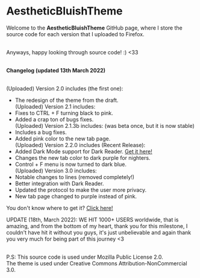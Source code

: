 # AestheticBluishTheme
Welcome to the **AestheticBluishTheme** GitHub page, where I store the source code for each version that I uploaded to Firefox.

<br> Anyways, happy looking through source code! :) <33

<br>**Changelog (updated 13th March 2022)** 

<br>(Uploaded) Version 2.0 includes (the first one):
- The redesign of the theme from the draft.
<br> (Uploaded) Version 2.1 includes:
- Fixes to CTRL + F turning black to pink.
- Added a crap ton of bugs fixes.
<br> (Uploaded) Version 2.1.3b includes: (was beta once, but it is now stable)
- Includes a bug fixes.
- Added pink color to the new tab page.
<br> (Uploaded) Version 2.2.0 includes (Recent Release):
- Added Dark Mode support for Dark Reader.
<a href="https://addons.mozilla.org/en-US/firefox/addon/darkreader/" target="_blank">Get it here!</a>
- Changes the new tab color to dark purple for nighters.
- Control + F menu is now turned to dark blue.
<br> (Uploaded) Version 3.0 includes: 
- Notable changes to lines (removed completely!)
- Better integration with Dark Reader.
- Updated the protocol to make the user more privacy.
- New tab page changed to purple instead of pink.

You don't know where to get it? <a href="https://addons.mozilla.org/en-US/firefox/addon/aesthetic-bluish-theme"> Click here! </a>

UPDATE (18th, March 2022): WE HIT 1000+ USERS worldwide, that is amazing, and from the bottom of my heart, thank you for this milestone, I couldn't have hit it without you guys, it's just unbelievable and again thank you very much for being part of this journey <3


<br> P.S: This source code is used under Mozilla Public License 2.0.
<br> The theme is used under Creative Commons Attribution-NonCommercial 3.0.
